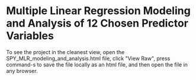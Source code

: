 # Multiple Linear Regression Modeling and Analysis of 12 Chosen Predictor Variables

To see the project in the cleanest view, open the SPY_MLR_modeling_and_analysis.html file, click "View Raw", press command-s to save the file locally as an html file, and then open the file in any browser.
